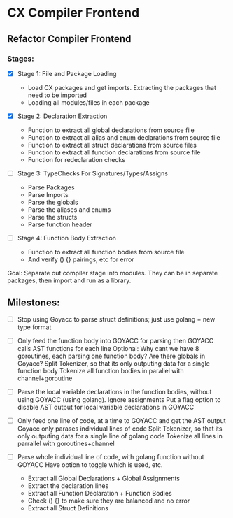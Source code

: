 # CX Compiler Frontend

## Refactor Compiler Frontend
### Stages:
- [x] Stage 1: File and Package Loading
	- Load CX packages and get imports. Extracting the packages that need to be imported
	- Loading all modules/files in each package

- [x] Stage 2: Declaration Extraction
	- Function to extract all global declarations from source file
	- Function to extract all alias and enum declarations from source file
	- Function to extract all struct declarations from source files
	- Function to extract all function declarations from source file
	- Function for redeclaration checks

- [ ] Stage 3: TypeChecks For Signatures/Types/Assigns
	- Parse Packages
	- Parse Imports
	- Parse the globals
	- Parse the aliases and enums
	- Parse the structs
	- Parse function header

- [ ] Stage 4: Function Body Extraction
	- Function to extract all function bodies from source file
	- And verify () {} pairings, etc for error

Goal: Separate out compiler stage into modules. They can be in separate packages, then import and run as a library.

## Milestones:
- [ ] Stop using Goyacc to parse struct definitions; just use golang + new type format

- [ ] Only feed the function body into GOYACC for parsing
then GOYACC calls AST functions for each line
Optional: Why cant we have 8 goroutines, each parsing one function body? Are there globals in Goyacc?
Split Tokenizer, so that its only outputing data for a single function body
Tokenize all function bodies in parallel with channel+goroutine

- [ ] Parse the local variable declarations in the function bodies, without using GOYACC (using golang). Ignore assignments
Put a flag option to disable AST output for local variable declarations in GOYACC

- [ ] Only feed one line of code, at a time to GOYACC and get the AST output
Goyacc only parases individual lines of code
Split Tokenizer, so that its only outputing data for a single line of golang code
Tokenize all lines in parrallel with goroutines+channel

- [ ] Parse whole individual line of code, with golang function without GOYACC
Have option to toggle which is used, etc.
	- Extract all Global Declarations + Global Assignments
	- Extract the declaration lines
	- Extract all Function Declaration + Function Bodies
	- Check () {} to make sure they are balanced and no error
	- Extract all Struct Definitions 


